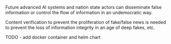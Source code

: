 Future advanced AI systems and nation state actors can disseminate false information or control the flow of information in an undemocratic way.

Content verification to prevent the proliferation of fake/false news is needed to prevent the loss of information integrity in an age of deep fakes, etc.

TODO - add docker container and helm chart
